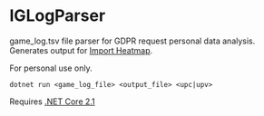 # IGLogParser

game_log.tsv file parser for GDPR request personal data analysis. Generates output for 
[Import Heatmap](https://github.com/Jormund/import-heatmap/).

For personal use only.

`dotnet run <game_log_file> <output_file> <upc|upv>`

Requires [.NET Core 2.1](https://www.microsoft.com/net/download)
